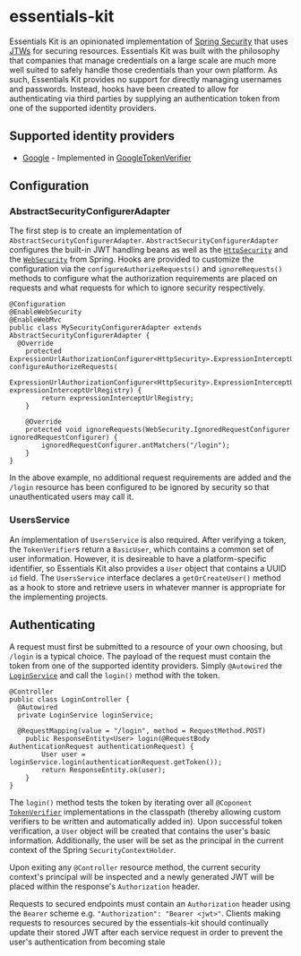 # essentials-kit

Essentials Kit is an opinionated implementation of [Spring Security](https://github.com/spring-projects/spring-security)
that uses [JTWs](https://github.com/jwtk/jjwt) for securing resources. Essentials Kit was built with the philosophy that
companies that manage credentials on a large scale are much more well suited to safely handle those credentials than
your own platform. As such, Essentials Kit provides no support for directly managing usernames and passwords. Instead, hooks
have been created to allow for authenticating via third parties by supplying an authentication token from one of the
supported identity providers.

## Supported identity providers
- [Google](https://github.com/googleapis/google-api-java-client) - Implemented in
[GoogleTokenVerifier](https://github.com/Wagan8r/essentials-kit/blob/master/src/main/java/com/bts/essentials/verification/GoogleTokenVerifier.java)

## Configuration
### AbstractSecurityConfigurerAdapter
The first step is to create an implementation of `AbstractSecurityConfigurerAdapter`. `AbstractSecurityConfigurerAdapter`
configures the built-in JWT handling beans as well as the [`HttpSecurity`]() and the [`WebSecurity`]() from Spring. Hooks
are provided to customize the configuration via the `configureAuthorizeRequests()` and `ignoreRequests()` methods to
configure what the authorization requirements are placed on requests and what requests for which to ignore security
respectively.

```
@Configuration
@EnableWebSecurity
@EnableWebMvc
public class MySecurityConfigurerAdapter extends AbstractSecurityConfigurerAdapter {
  @Override
    protected ExpressionUrlAuthorizationConfigurer<HttpSecurity>.ExpressionInterceptUrlRegistry configureAuthorizeRequests(
            ExpressionUrlAuthorizationConfigurer<HttpSecurity>.ExpressionInterceptUrlRegistry expressionInterceptUrlRegistry) {
        return expressionInterceptUrlRegistry;
    }

    @Override
    protected void ignoreRequests(WebSecurity.IgnoredRequestConfigurer ignoredRequestConfigurer) {
        ignoredRequestConfigurer.antMatchers("/login");
    }
}
```
In the above example, no additional request requirements are added and the `/login` resource has been configured to
be ignored by security so that unauthenticated users may call it.

### UsersService
An implementation of `UsersService` is also required. After verifying a token, the `TokenVerifier`s return a `BasicUser`,
which contains a common set of user information. However, it is desireable to have a platform-specific identifier, so
Essentials Kit also provides a `User` object that contains a UUID `id` field. The `UsersService` interface declares a
`getOrCreateUser()` method as a hook to store and retrieve users in whatever manner is appropriate for the implementing
projects.

## Authenticating
A request must first be submitted to a resource of your own choosing, but `/login` is a typical choice. The payload of
the request must contain the token from one of the supported identity providers. Simply `@Autowired` the
[`LoginService`](https://github.com/Wagan8r/essentials-kit/blob/master/src/main/java/com/bts/essentials/service/LoginService.java)
and call the `login()` method with the token.

```
@Controller
public class LoginController {
  @Autowired
  private LoginService loginService;
  
  @RequestMapping(value = "/login", method = RequestMethod.POST)
    public ResponseEntity<User> login(@RequestBody AuthenticationRequest authenticationRequest) {
        User user = loginService.login(authenticationRequest.getToken());
        return ResponseEntity.ok(user);
    }
}
```

The `login()` method tests the token by iterating over all `@Coponent`
[`TokenVerifier`](https://github.com/Wagan8r/essentials-kit/blob/master/src/main/java/com/bts/essentials/verification/TokenVerifier.java)
implementations in the classpath (thereby allowing custom verifiers to be written and automatically added in). Upon
successful token verification, a `User` object will be created that contains the user's basic information. Additionally, the
user will be set as the principal in the current context of the Spring `SecurityContextHolder`.

Upon exiting any `@Controller` resource method, the current security context's principal will be inspected and a newly
generated JWT will be placed within the response's `Authorization` header.

Requests to secured endpoints must contain an `Authorization` header using the `Bearer` scheme e.g. `"Authorization":
"Bearer <jwt>"`. Clients making requests to resources secured by the essentials-kit should continually update their
stored JWT after each service request in order to prevent the user's authentication from becoming stale

